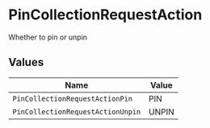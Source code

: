# PinCollectionRequestAction

Whether to pin or unpin


## Values

| Name                              | Value                             |
| --------------------------------- | --------------------------------- |
| `PinCollectionRequestActionPin`   | PIN                               |
| `PinCollectionRequestActionUnpin` | UNPIN                             |